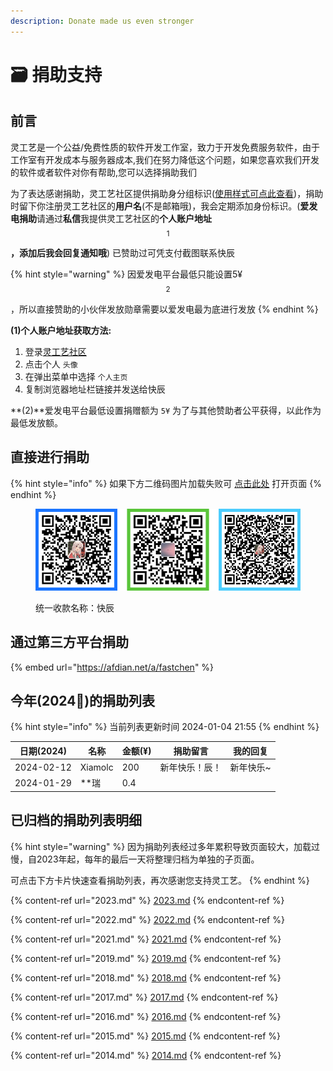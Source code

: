 ```yaml
---
description: Donate made us even stronger
---
```


# 🗃 捐助支持

## 前言

灵工艺是一个公益/免费性质的软件开发工作室，致力于开发免费服务软件，由于工作室有开发成本与服务器成本,我们在努力降低这个问题，如果您喜欢我们开发的软件或者软件对你有帮助,您可以选择捐助我们

为了表达感谢捐助，灵工艺社区提供捐助身分组标识([使用样式可点此查看](https://nullcraft.org/u/nullcraft))，捐助时留下你注册灵工艺社区的**用户名**(不是邮箱哦)，我会定期添加身份标识。(**爱发电捐助**请通过**私信**我提供灵工艺社区的**个人账户地址**$$^1$$**，添加后我会回复通知哦**) 已赞助过可凭支付截图联系快辰

{% hint style="warning" %}
因爱发电平台最低只能设置5¥$$^2$$，所以直接赞助的小伙伴发放勋章需要以爱发电最为底进行发放
{% endhint %}

**(1)个人账户地址获取方法:**

1. 登录[灵工艺社区](https://nullcraft.org/)
2. 点击个人 `头像`
3. 在弹出菜单中选择 `个人主页`
4. 复制浏览器地址栏链接并发送给快辰

**(2)**爱发电平台最低设置捐赠额为 `5¥` 为了与其他赞助者公平获得，以此作为最低发放额。

## 直接进行捐助

{% hint style="info" %}
如果下方二维码图片加载失败可 [点击此处](https://pujipuji.com/) 打开页面
{% endhint %}

<figure><img src="../.gitbook/assets/pay_all.png" alt=""><figcaption><p>统一收款名称：快辰</p></figcaption></figure>

## 通过第三方平台捐助

{% embed url="https://afdian.net/a/fastchen" %}

## 今年(2024🐲)的捐助列表

{% hint style="info" %}
当前列表更新时间 2024-01-04 21:55
{% endhint %}

| 日期(2024)   | 名称      | 金额(¥) | 捐助留言    | 我的回复   |
| ---------- | ------- | ----- | ------- | ------ |
| 2024-02-12 | Xiamolc | 200   | 新年快乐！辰！ | 新年快乐\~ |
| 2024-01-29 | \*\*瑞   | 0.4   |         |        |

## 已归档的捐助列表明细

{% hint style="warning" %}
因为捐助列表经过多年累积导致页面较大，加载过慢，自2023年起，每年的最后一天将整理归档为单独的子页面。

可点击下方卡片快速查看捐助列表，再次感谢您支持灵工艺。
{% endhint %}

{% content-ref url="2023.md" %}
[2023.md](2023.md)
{% endcontent-ref %}

{% content-ref url="2022.md" %}
[2022.md](2022.md)
{% endcontent-ref %}

{% content-ref url="2021.md" %}
[2021.md](2021.md)
{% endcontent-ref %}

{% content-ref url="2019.md" %}
[2019.md](2019.md)
{% endcontent-ref %}

{% content-ref url="2018.md" %}
[2018.md](2018.md)
{% endcontent-ref %}

{% content-ref url="2017.md" %}
[2017.md](2017.md)
{% endcontent-ref %}

{% content-ref url="2016.md" %}
[2016.md](2016.md)
{% endcontent-ref %}

{% content-ref url="2015.md" %}
[2015.md](2015.md)
{% endcontent-ref %}

{% content-ref url="2014.md" %}
[2014.md](2014.md)
{% endcontent-ref %}
